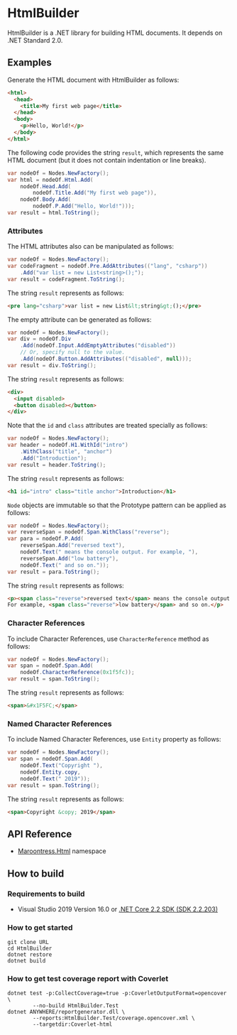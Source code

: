 # HtmlBuilder

HtmlBuilder is a .NET library for building HTML documents.
It depends on .NET Standard 2.0.

## Examples

Generate the HTML document with HtmlBuilder as follows:

```html
<html>
  <head>
    <title>My first web page</title>
  </head>
  <body>
    <p>Hello, World!</p>
  </body>
</html>
```

The following code provides the string `result`, which represents
the same HTML document (but it does not contain indentation or line breaks).

```csharp
var nodeOf = Nodes.NewFactory();
var html = nodeOf.Html.Add(
    nodeOf.Head.Add(
        nodeOf.Title.Add("My first web page")),
    nodeOf.Body.Add(
        nodeOf.P.Add("Hello, World!")));
var result = html.ToString();
```

### Attributes

The HTML attributes also can be manipulated as follows:

```csharp
var nodeOf = Nodes.NewFactory();
var codeFragment = nodeOf.Pre.AddAttributes(("lang", "csharp"))
    .Add("var list = new List<string>();");
var result = codeFragment.ToString();
```

The string `result` represents as follows:

```html
<pre lang="csharp">var list = new List&lt;string&gt;();</pre>
```

The empty attribute can be generated as follows:

```csharp
var nodeOf = Nodes.NewFactory();
var div = nodeOf.Div
    .Add(nodeOf.Input.AddEmptyAttributes("disabled"))
    // Or, specify null to the value.
    .Add(nodeOf.Button.AddAttributes(("disabled", null)));
var result = div.ToString();
```

The string `result` represents as follows:

```html
<div>
  <input disabled>
  <button disabled></button>
</div>
```

Note that the `id` and `class` attributes are treated specially as follows:

```csharp
var nodeOf = Nodes.NewFactory();
var header = nodeOf.H1.WithId("intro")
    .WithClass("title", "anchor")
    .Add("Introduction");
var result = header.ToString();
```

The string `result` represents as follows:

```html
<h1 id="intro" class="title anchor">Introduction</h1>
```

`Node` objects are immutable so that the Prototype pattern can be applied
as follows:

```csharp
var nodeOf = Nodes.NewFactory();
var reverseSpan = nodeOf.Span.WithClass("reverse");
var para = nodeOf.P.Add(
    reverseSpan.Add("reversed text"),
    nodeOf.Text(" means the console output. For example, "),
    reverseSpan.Add("low battery"),
    nodeOf.Text(" and so on."));
var result = para.ToString();
```

The string `result` represents as follows:

```html
<p><span class="reverse">reversed text</span> means the console output.
For example, <span class="reverse">low battery</span> and so on.</p>
```

### Character References

To include Character References, use `CharacterReference` method
as follows:

```csharp
var nodeOf = Nodes.NewFactory();
var span = nodeOf.Span.Add(
    nodeOf.CharacterReference(0x1f5fc));
var result = span.ToString();
```

The string `result` represents as follows:

```html
<span>&#x1F5FC;</span>
```

### Named Character References

To include Named Character References, use `Entity` property as follows:

```csharp
var nodeOf = Nodes.NewFactory();
var span = nodeOf.Span.Add(
    nodeOf.Text("Copyright "),
    nodeOf.Entity.copy,
    nodeOf.Text(" 2019"));
var result = span.ToString();
```

The string `result` represents as follows:

```html
<span>Copyright &copy; 2019</span>
```

## API Reference

- [Maroontress.Html](https://maroontress.github.io/HtmlBuilder/api/latest/html/Maroontress.Html.html) namespace

## How to build

### Requirements to build

- Visual Studio 2019 Version 16.0
  or [.NET Core 2.2 SDK (SDK 2.2.203)][dotnet-core-sdk]

### How to get started

```plaintext
git clone URL
cd HtmlBuilder
dotnet restore
dotnet build
```

### How to get test coverage report with Coverlet

```plaintext
dotnet test -p:CollectCoverage=true -p:CoverletOutputFormat=opencover \
        --no-build HtmlBuilder.Test
dotnet ANYWHERE/reportgenerator.dll \
        --reports:HtmlBuilder.Test/coverage.opencover.xml \
        --targetdir:Coverlet-html
```

[dotnet-core-sdk]:
  https://dotnet.microsoft.com/download/dotnet-core/2.2
